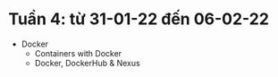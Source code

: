 # Tuần 4: từ 31-01-22 đến 06-02-22
- Docker
  - Containers with Docker
  - Docker, DockerHub & Nexus

